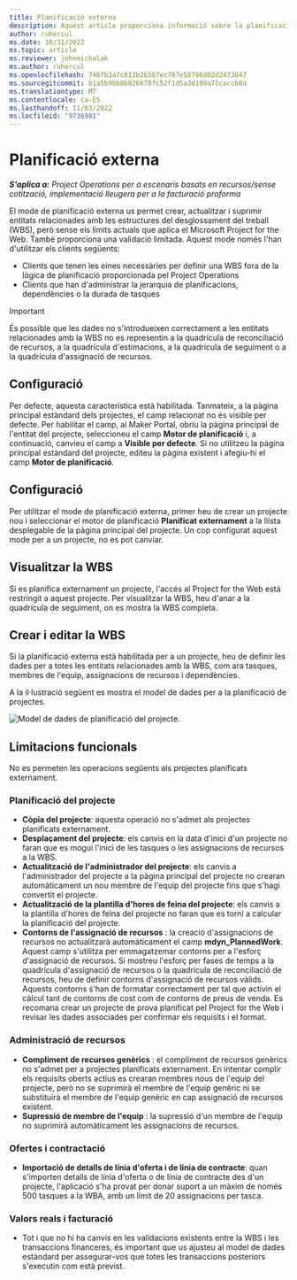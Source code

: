 ```yaml
---
title: Planificació externa
description: Aquest article proporciona informació sobre la planificació externa.
author: ruhercul
ms.date: 10/31/2022
ms.topic: article
ms.reviewer: johnmichalak
ms.author: ruhercul
ms.openlocfilehash: 746fb3a7c812b2b387ec707e58796d02d2473847
ms.sourcegitcommit: b1a5b9bb8b826678fc52f1d5a3d199a71caccb0a
ms.translationtype: MT
ms.contentlocale: ca-ES
ms.lasthandoff: 11/03/2022
ms.locfileid: "9736981"
---
```

# <a name="external-scheduling"></a>Planificació externa

_**S'aplica a:** Project Operations per a escenaris basats en recursos/sense cotització, implementació lleugera per a la facturació proforma_

El mode de planificació externa us permet crear, actualitzar i suprimir entitats relacionades amb les estructures del desglossament del treball (WBS), però sense els límits actuals que aplica el Microsoft Project for the Web. També proporciona una validació limitada. Aquest mode només l'han d'utilitzar els clients següents:

- Clients que tenen les eines necessàries per definir una WBS fora de la lògica de planificació proporcionada pel Project Operations
- Clients que han d'administrar la jerarquia de planificacions, dependències o la durada de tasques

> [!IMPORTANT]
> És possible que les dades no s'introdueixen correctament a les entitats relacionades amb la WBS no es representin a la quadrícula de reconciliació de recursos, a la quadrícula d'estimacions, a la quadrícula de seguiment o a la quadrícula d'assignació de recursos.

## <a name="configuration"></a>Configuració

Per defecte, aquesta característica està habilitada. Tanmateix, a la pàgina principal estàndard dels projectes, el camp relacionat no és visible per defecte. Per habilitar el camp, al Maker Portal, obriu la pàgina principal de l'entitat del projecte, seleccioneu el camp **Motor de planificació** i, a continuació, canvieu el camp a **Visible per defecte**. Si no utilitzeu la pàgina principal estàndard del projecte, editeu la pàgina existent i afegiu-hi el camp **Motor de planificació**.

## <a name="settings"></a>Configuració

Per utilitzar el mode de planificació externa, primer heu de crear un projecte nou i seleccionar el motor de planificació **Planificat externament** a la llista desplegable de la pàgina principal del projecte. Un cop configurat aquest mode per a un projecte, no es pot canviar.

## <a name="viewing-the-wbs"></a>Visualitzar la WBS

Si es planifica externament un projecte, l'accés al Project for the Web està restringit a aquest projecte. Per visualitzar la WBS, heu d'anar a la quadrícula de seguiment, on es mostra la WBS completa.

## <a name="creating-and-editing-the-wbs"></a>Crear i editar la WBS

Si la planificació externa està habilitada per a un projecte, heu de definir les dades per a totes les entitats relacionades amb la WBS, com ara tasques, membres de l'equip, assignacions de recursos i dependències.

A la il·lustració següent es mostra el model de dades per a la planificació de projectes.

![Model de dades de planificació del projecte.](media/projectplanningdatamodel.png)

## <a name="functional-limitations"></a>Limitacions funcionals

No es permeten les operacions següents als projectes planificats externament.

### <a name="project-planning"></a>Planificació del projecte

- **Còpia del projecte**: aquesta operació no s'admet als projectes planificats externament.
- **Desplaçament del projecte**: els canvis en la data d'inici d'un projecte no faran que es mogui l'inici de les tasques o les assignacions de recursos a la WBS.
- **Actualització de l'administrador del projecte**: els canvis a l'administrador del projecte a la pàgina principal del projecte no crearan automàticament un nou membre de l'equip del projecte fins que s'hagi convertit el projecte.
- **Actualització de la plantilla d'hores de feina del projecte**: els canvis a la plantilla d'hores de feina del projecte no faran que es torni a calcular la planificació del projecte.
- **Contorns de l'assignació de recursos** : la creació d'assignacions de recursos no actualitzarà automàticament el camp **mdyn\_PlannedWork**. Aquest camp s'utilitza per emmagatzemar contorns per a l'esforç d'assignació de recursos. Si mostreu l'esforç per fases de temps a la quadrícula d'assignació de recursos o la quadrícula de reconciliació de recursos, heu de definir contorns d'assignació de recursos vàlids. Aquests contorns s'han de formatar correctament per tal que activin el càlcul tant de contorns de cost com de contorns de preus de venda. Es recomana crear un projecte de prova planificat pel Project for the Web i revisar les dades associades per confirmar els requisits i el format.

### <a name="resource-management"></a>Administració de recursos

- **Compliment de recursos genèrics** : el compliment de recursos genèrics no s'admet per a projectes planificats externament. En intentar complir els requisits oberts actius es crearan membres nous de l'equip del projecte, però no se suprimirà el membre de l'equip genèric ni se substituirà el membre de l'equip genèric en cap assignació de recursos existent.
- **Supressió de membre de l'equip** : la supressió d'un membre de l'equip no suprimirà automàticament les assignacions de recursos.

### <a name="quoting-and-contracting"></a>Ofertes i contractació

- **Importació de detalls de línia d'oferta i de línia de contracte**: quan s'importen detalls de línia d'oferta o de línia de contracte des d'un projecte, l'aplicació s'ha provat per donar suport a un màxim de només 500 tasques a la WBA, amb un límit de 20 assignacions per tasca.

### <a name="actuals-and-invoicing"></a>Valors reals i facturació

- Tot i que no hi ha canvis en les validacions existents entre la WBS i les transaccions financeres, és important que us ajusteu al model de dades estàndard per assegurar-vos que totes les transaccions posteriors s'executin com està previst.
